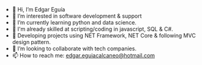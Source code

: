 - 👋 Hi, I’m Edgar Eguía
- 👀 I’m interested in software development & support
- 🌱 I’m currently learning python and data science. 
- 🌱 I'm already skilled at scripting/coding in javascript, SQL & C#. 
- 🌱 Developing projects using NET Framework, NET Core & following MVC design pattern.
- 💞️ I’m looking to collaborate with tech companies.
- 📫 How to reach me: edgar.eguiacalcaneo@hotmail.com

<!---
ed210988/ed210988 is a ✨ special ✨ repository because its `README.md` (this file) appears on your GitHub profile.
You can click the Preview link to take a look at your changes.
--->
